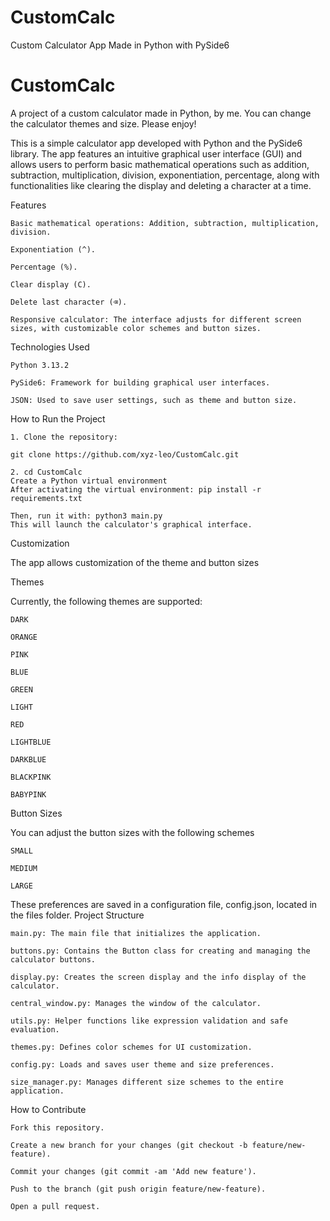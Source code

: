 # CustomCalc
Custom Calculator App Made in Python with PySide6

# CustomCalc
A project of a custom calculator made in Python, by me. You can change the calculator themes and size. Please enjoy!


This is a simple calculator app developed with Python and the PySide6 library. The app features an intuitive graphical user interface (GUI) and allows users to perform basic mathematical operations such as addition, subtraction, multiplication, division, exponentiation, percentage, along with functionalities like clearing the display and deleting a character at a time.

Features

    Basic mathematical operations: Addition, subtraction, multiplication, division.

    Exponentiation (^).

    Percentage (%).

    Clear display (C).

    Delete last character (⌫).

    Responsive calculator: The interface adjusts for different screen sizes, with customizable color schemes and button sizes.


Technologies Used

    Python 3.13.2

    PySide6: Framework for building graphical user interfaces.

    JSON: Used to save user settings, such as theme and button size.


How to Run the Project

    1. Clone the repository:

    git clone https://github.com/xyz-leo/CustomCalc.git
    
    2. cd CustomCalc
    Create a Python virtual environment
    After activating the virtual environment: pip install -r requirements.txt

    Then, run it with: python3 main.py
    This will launch the calculator's graphical interface.


Customization

The app allows customization of the theme and button sizes


Themes

Currently, the following themes are supported:

    DARK

    ORANGE

    PINK

    BLUE

    GREEN

    LIGHT

    RED

    LIGHTBLUE

    DARKBLUE

    BLACKPINK

    BABYPINK


Button Sizes

You can adjust the button sizes with the following schemes

    SMALL

    MEDIUM

    LARGE

These preferences are saved in a configuration file, config.json, located in the files folder.
Project Structure

    main.py: The main file that initializes the application.

    buttons.py: Contains the Button class for creating and managing the calculator buttons.

    display.py: Creates the screen display and the info display of the calculator.

    central_window.py: Manages the window of the calculator.
    
    utils.py: Helper functions like expression validation and safe evaluation.

    themes.py: Defines color schemes for UI customization.

    config.py: Loads and saves user theme and size preferences.

    size_manager.py: Manages different size schemes to the entire application.


How to Contribute

    Fork this repository.

    Create a new branch for your changes (git checkout -b feature/new-feature).

    Commit your changes (git commit -am 'Add new feature').

    Push to the branch (git push origin feature/new-feature).

    Open a pull request.
